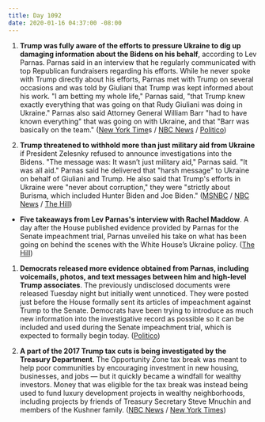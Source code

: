 ```yaml
---
title: Day 1092
date: 2020-01-16 04:37:00 -08:00
---
```


1. **Trump was fully aware of the efforts to pressure Ukraine to dig up damaging information about the Bidens on his behalf**, according to Lev Parnas. Parnas said in an interview that he regularly communicated with top Republican fundraisers regarding his efforts. While he never spoke with Trump directly about his efforts, Parnas met with Trump on several occasions and was told by Giuliani that Trump was kept informed about his work. "I am betting my whole life," Parnas said, "that Trump knew exactly everything that was going on that Rudy Giuliani was doing in Ukraine." Parnas also said Attorney General William Barr "had to have known everything" that was going on with Ukraine, and that "Barr was basically on the team." ([New York Time](https://www.nytimes.com/2020/01/15/us/politics/lev-parnas-ukraine-trump-giuliani.html)s / [NBC News](https://www.nbcnews.com/news/us-news/giuliani-associate-parnas-says-trump-knew-exactly-what-was-going-n1116731) / [Politico](https://www.politico.com/news/2020/01/15/house-democrats-parnas-evidence-099413))

2. **Trump threatened to withhold more than just military aid from Ukraine** if President Zelesnky refused to announce investigations into the Bidens. "The message was: It wasn’t just military aid," Parnas said. "It was all aid." Parnas said he delivered that "harsh message" to Ukraine on behalf of Giuliani and Trump. He also said that Trump's efforts in Ukraine were "never about corruption," they were "strictly about Burisma, which included Hunter Biden and Joe Biden." ([MSNBC](https://www.msnbc.com/msnbc/watch/lev-parnas-on-maddow-everybody-was-in-the-loop-76876869606) / [NBC News](https://www.nbcnews.com/news/us-news/giuliani-associate-parnas-says-trump-knew-exactly-what-was-going-n1116731) / [The Hill](https://thehill.com/homenews/administration/478528-parnas-reveals-new-accusations-against-trump-in-maddow-interview))

* **Five takeaways from Lev Parnas's interview with Rachel Maddow**. A day after the House published evidence provided by Parnas for the Senate impeachment trial, Parnas unveiled his take on what has been going on behind the scenes with the White House’s Ukraine policy. ([The Hill](https://thehill.com/homenews/administration/478528-parnas-reveals-new-accusations-against-trump-in-maddow-interview))

1. **Democrats released more evidence obtained from Parnas, including voicemails, photos, and text messages between him and high-level Trump associates**. The previously undisclosed documents were released Tuesday night but initially went unnoticed. They were posted just before the House formally sent its articles of impeachment against Trump to the Senate. Democrats have been trying to introduce as much new information into the investigative record as possible so it can be included and used during the Senate impeachment trial, which is expected to formally begin today. ([Politico](https://www.politico.com/news/2020/01/15/house-democrats-parnas-evidence-099413))

2. **A part of the 2017 Trump tax cuts is being investigated by the Treasury Department**. The Opportunity Zone tax break was meant to help poor communities by encouraging investment in new housing, businesses, and jobs — but it quickly became a windfall for wealthy investors. Money that was eligible for the tax break was instead being used to fund luxury development projects in wealthy neighborhoods, including projects by friends of Treasury Secretary Steve Mnuchin and members of the Kushner family. ([NBC News](https://www.nbcnews.com/politics/donald-trump/treasury-s-internal-watchdog-probing-trump-administration-opportunity-zone-program-n1116716) / [New York Times](https://www.nytimes.com/2020/01/15/business/trump-opportunity-zone-investigation.html))